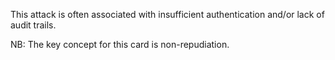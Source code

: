 This attack is often associated with insufficient authentication and/or lack of audit trails.

NB: The key concept for this card is non-repudiation.
